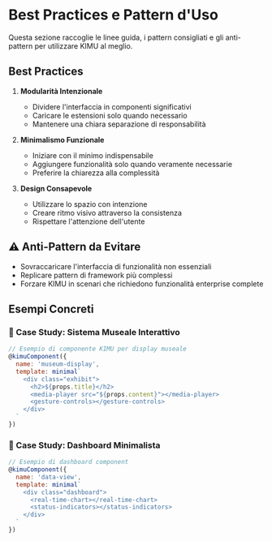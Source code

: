 # Best Practices e Pattern d'Uso

Questa sezione raccoglie le linee guida, i pattern consigliati e gli anti-pattern per utilizzare KIMU al meglio.

## Best Practices

1. **Modularità Intenzionale**
   - Dividere l'interfaccia in componenti significativi
   - Caricare le estensioni solo quando necessario
   - Mantenere una chiara separazione di responsabilità

2. **Minimalismo Funzionale**
   - Iniziare con il minimo indispensabile
   - Aggiungere funzionalità solo quando veramente necessarie
   - Preferire la chiarezza alla complessità

3. **Design Consapevole**
   - Utilizzare lo spazio con intenzione
   - Creare ritmo visivo attraverso la consistenza
   - Rispettare l'attenzione dell'utente

## ⚠️ Anti-Pattern da Evitare
- Sovraccaricare l'interfaccia di funzionalità non essenziali
- Replicare pattern di framework più complessi
- Forzare KIMU in scenari che richiedono funzionalità enterprise complete

## Esempi Concreti

### 🌟 Case Study: Sistema Museale Interattivo
```javascript
// Esempio di componente KIMU per display museale
@kimuComponent({
  name: 'museum-display',
  template: minimal`
    <div class="exhibit">
      <h2>${props.title}</h2>
      <media-player src="${props.content}"></media-player>
      <gesture-controls></gesture-controls>
    </div>
  `
})
```

### 🎯 Case Study: Dashboard Minimalista
```javascript
// Esempio di dashboard component
@kimuComponent({
  name: 'data-view',
  template: minimal`
    <div class="dashboard">
      <real-time-chart></real-time-chart>
      <status-indicators></status-indicators>
    </div>
  `
})
```
